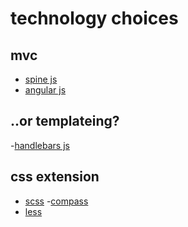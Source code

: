 technology choices
===

mvc
---

- [spine js](http://spinejs.com)
- [angular js](http://angularjs.org/)

..or templateing?
---
-[handlebars js](http://thinkvitamin.com/code/getting-started-with-handlebars-js/)

css extension
---

- [scss](http://sass-lang.com/)
    -[compass](http://compass-style.org/)
- [less](http://lesscss.org/)

